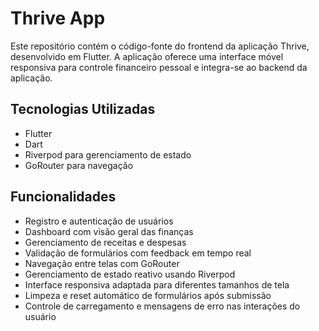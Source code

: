 # Thrive App

Este repositório contém o código-fonte do frontend da aplicação Thrive, desenvolvido em Flutter. A aplicação oferece uma interface móvel responsiva para controle financeiro pessoal e integra-se ao backend da aplicação.

## Tecnologias Utilizadas

- Flutter
- Dart
- Riverpod para gerenciamento de estado
- GoRouter para navegação

## Funcionalidades

- Registro e autenticação de usuários
- Dashboard com visão geral das finanças
- Gerenciamento de receitas e despesas
- Validação de formulários com feedback em tempo real
- Navegação entre telas com GoRouter
- Gerenciamento de estado reativo usando Riverpod
- Interface responsiva adaptada para diferentes tamanhos de tela
- Limpeza e reset automático de formulários após submissão
- Controle de carregamento e mensagens de erro nas interações do usuário
